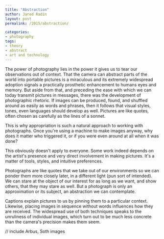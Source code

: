 ```yaml
---
title: "Abstraction"
author: Jared Radin
layout: post
permalink: /2015/abstraction/

categories:
- photography
tags:
- theory
- abstract
- art and technology
---
```

The power of photography lies in the power it gives us to tear our observations out of context. That the camera can abstract parts of the world into portable pictures is a miraculous and its extremely widespread adoption signals a practically prosthetic enhancement to humans eyes and memory. But aside from that, and preceding the ease with which we can today transmit pictures in messages, there was the development of photographic rhetoric. If images can be produced, found, and shuffled around as easily as words and phrases, then it follows that visual styles, tones, even languages should develop as well. Pictures are like quotes, often chosen as carefully as the lines of a sonnet.

This is why appropriation is such a natural approach to working with photographs. Once you're using a machine to make images anyway, why does it matter who triggered it, or if you were even around at all when it was done?

This obviously doesn't apply to everyone. Some work indeed depends on the artist's presence and very direct involvement in making pictures. It's a matter of tools, styles, and intuitive preferences.

Photographs are like quotes that we take out of our environments so we can ponder them more closely later, in a different light (pun sort of intended). We can stare at the object of our interest for as long as we want, and show others, that they may stare as well. But a photograph is only an approximation or its subject, an abstraction we can contemplate.

Captions explain pictures to us by pinning them to a particular context. Likewise, placing images in sequence without words influences how they are received. The widespread use of both techniques speaks to the unruliness of individual images, which turn out to be much less concrete than the camera's precision makes them seem.

// include Arbus, Soth images
